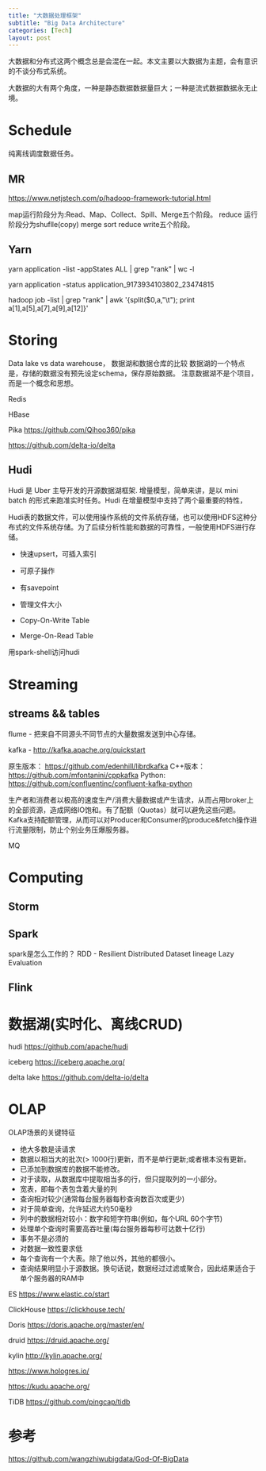 ```yaml
---
title: "大数据处理框架"
subtitle: "Big Data Architecture"
categories: [Tech]
layout: post
---
```


大数据和分布式这两个概念总是会混在一起。本文主要以大数据为主题，会有意识的不谈分布式系统。

大数据的大有两个角度，一种是静态数据数据量巨大；一种是流式数据数据永无止境。


# Schedule
纯离线调度数据任务。
## MR
https://www.netjstech.com/p/hadoop-framework-tutorial.html

map运行阶段分为:Read、Map、Collect、Spill、Merge五个阶段。
reduce 运行阶段分为shuflle(copy) merge  sort    reduce write五个阶段。

## Yarn

yarn application -list -appStates ALL | grep "rank"  | wc -l

yarn application -status  application_9173934103802_23474815

hadoop job -list   | grep "rank" |  awk '{split($0,a,"\t"); print a[1],a[5],a[7],a[9],a[12]}'


# Storing

Data lake vs data warehouse， 数据湖和数据仓库的比较
数据湖的一个特点是，存储的数据没有预先设定schema，保存原始数据。
注意数据湖不是个项目，而是一个概念和思想。

Redis

HBase

Pika  https://github.com/Qihoo360/pika

https://github.com/delta-io/delta


## Hudi

Hudi 是 Uber 主导开发的开源数据湖框架.
增量模型，简单来讲，是以 mini batch 的形式来跑准实时任务。Hudi 在增量模型中支持了两个最重要的特性，

Hudi表的数据文件，可以使用操作系统的文件系统存储，也可以使用HDFS这种分布式的文件系统存储。为了后续分析性能和数据的可靠性，一般使用HDFS进行存储。

* 快速upsert，可插入索引
* 可原子操作
* 有savepoint
* 管理文件大小

* Copy-On-Write Table
* Merge-On-Read Table

用spark-shell访问hudi





# Streaming
## streams && tables

flume - 把来自不同源头不同节点的大量数据发送到中心存储。

kafka - http://kafka.apache.org/quickstart

原生版本： https://github.com/edenhill/librdkafka
C++版本：  https://github.com/mfontanini/cppkafka
Python:   https://github.com/confluentinc/confluent-kafka-python

生产者和消费者以极高的速度生产/消费大量数据或产生请求，从而占用broker上的全部资源，造成网络IO饱和。有了配额（Quotas）就可以避免这些问题。Kafka支持配额管理，从而可以对Producer和Consumer的produce&fetch操作进行流量限制，防止个别业务压爆服务器。

MQ




# Computing

## Storm

## Spark

spark是怎么工作的？
RDD - Resilient Distributed Dataset
lineage
Lazy Evaluation


## Flink




# 数据湖(实时化、离线CRUD)

hudi https://github.com/apache/hudi

iceberg https://iceberg.apache.org/

delta lake https://github.com/delta-io/delta


# OLAP

OLAP场景的关键特征
* 绝大多数是读请求
* 数据以相当大的批次(> 1000行)更新，而不是单行更新;或者根本没有更新。
* 已添加到数据库的数据不能修改。
* 对于读取，从数据库中提取相当多的行，但只提取列的一小部分。
* 宽表，即每个表包含着大量的列
* 查询相对较少(通常每台服务器每秒查询数百次或更少)
* 对于简单查询，允许延迟大约50毫秒
* 列中的数据相对较小：数字和短字符串(例如，每个URL 60个字节)
* 处理单个查询时需要高吞吐量(每台服务器每秒可达数十亿行)
* 事务不是必须的
* 对数据一致性要求低
* 每个查询有一个大表。除了他以外，其他的都很小。
* 查询结果明显小于源数据。换句话说，数据经过过滤或聚合，因此结果适合于单个服务器的RAM中

ES https://www.elastic.co/start

ClickHouse https://clickhouse.tech/

Doris https://doris.apache.org/master/en/

druid https://druid.apache.org/

kylin http://kylin.apache.org/

https://www.hologres.io/

https://kudu.apache.org/

TiDB https://github.com/pingcap/tidb



# 参考

https://github.com/wangzhiwubigdata/God-Of-BigData